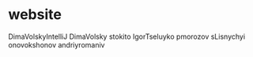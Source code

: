 website
=======
DimaVolskyIntelliJ
DimaVolsky
stokito
IgorTseluyko
pmorozov
sLisnychyi
onovokshonov
andriyromaniv